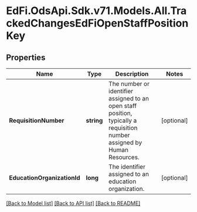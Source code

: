 # EdFi.OdsApi.Sdk.v71.Models.All.TrackedChangesEdFiOpenStaffPositionKey

## Properties

Name | Type | Description | Notes
------------ | ------------- | ------------- | -------------
**RequisitionNumber** | **string** | The number or identifier assigned to an open staff position, typically a requisition number assigned by Human Resources. | [optional] 
**EducationOrganizationId** | **long** | The identifier assigned to an education organization. | [optional] 

[[Back to Model list]](../../README.md#documentation-for-models) [[Back to API list]](../../README.md#documentation-for-api-endpoints) [[Back to README]](../../README.md)

